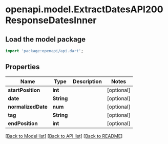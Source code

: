 # openapi.model.ExtractDatesAPI200ResponseDatesInner

## Load the model package
```dart
import 'package:openapi/api.dart';
```

## Properties
Name | Type | Description | Notes
------------ | ------------- | ------------- | -------------
**startPosition** | **int** |  | [optional] 
**date** | **String** |  | [optional] 
**normalizedDate** | **num** |  | [optional] 
**tag** | **String** |  | [optional] 
**endPosition** | **int** |  | [optional] 

[[Back to Model list]](../README.md#documentation-for-models) [[Back to API list]](../README.md#documentation-for-api-endpoints) [[Back to README]](../README.md)



